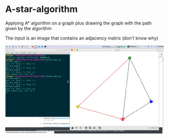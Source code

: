 # A-star-algorithm

Applying A* algorithm on a graph plus drawing the graph with the path given by the algorithm

The input is an image that contains an adjacency matrix (don't know why)

![alt text](https://github.com/johncerpa/A-star-algorithm/blob/master/Screenshot_2020-10-13_13-36-57.png?raw=true)


